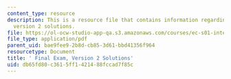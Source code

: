 ```yaml
---
content_type: resource
description: This is a resource file that contains information regarding final exam
  version 2 solutions.
file: https://ol-ocw-studio-app-qa.s3.amazonaws.com/courses/ec-s01-internet-technology-in-local-and-global-communities-spring-2005-summer-2005/db65fd80c3615ff1421488fccad7f85c_MITEC_S01S05_fin_sol_v2.pdf
file_type: application/pdf
parent_uid: bae9fee9-2b8d-cb85-3d61-bbd41356f964
resourcetype: Document
title: ' Final Exam, Version 2 Solutions'
uid: db65fd80-c361-5ff1-4214-88fccad7f85c
---
```

